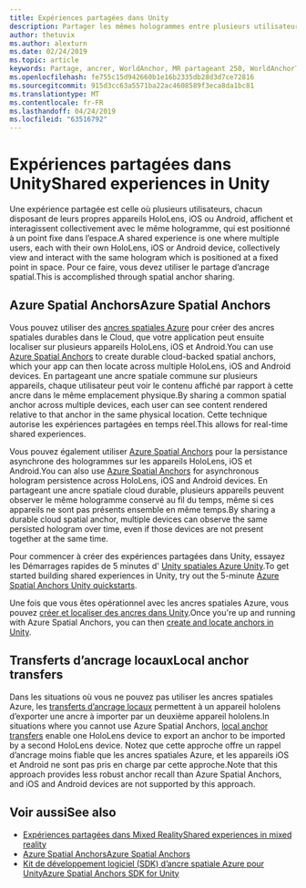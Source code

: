 ```yaml
---
title: Expériences partagées dans Unity
description: Partager les mêmes hologrammes entre plusieurs utilisateurs dans une application Unity.
author: thetuvix
ms.author: alexturn
ms.date: 02/24/2019
ms.topic: article
keywords: Partage, ancrer, WorldAnchor, MR partageant 250, WorldAnchorTransferBatch, SpatialPerception, Azure, ancres spatiales Azure, ASA
ms.openlocfilehash: fe755c15d942660b1e16b2335db28d3d7ce72816
ms.sourcegitcommit: 915d3cc63a5571ba22ac4608589f3eca8da1bc81
ms.translationtype: MT
ms.contentlocale: fr-FR
ms.lasthandoff: 04/24/2019
ms.locfileid: "63516792"
---
```

# <a name="shared-experiences-in-unity"></a><span data-ttu-id="5d142-104">Expériences partagées dans Unity</span><span class="sxs-lookup"><span data-stu-id="5d142-104">Shared experiences in Unity</span></span>

<span data-ttu-id="5d142-105">Une expérience partagée est celle où plusieurs utilisateurs, chacun disposant de leurs propres appareils HoloLens, iOS ou Android, affichent et interagissent collectivement avec le même hologramme, qui est positionné à un point fixe dans l’espace.</span><span class="sxs-lookup"><span data-stu-id="5d142-105">A shared experience is one where multiple users, each with their own HoloLens, iOS or Android device, collectively view and interact with the same hologram which is positioned at a fixed point in space.</span></span> <span data-ttu-id="5d142-106">Pour ce faire, vous devez utiliser le partage d’ancrage spatial.</span><span class="sxs-lookup"><span data-stu-id="5d142-106">This is accomplished through spatial anchor sharing.</span></span>

## <a name="azure-spatial-anchors"></a><span data-ttu-id="5d142-107">Azure Spatial Anchors</span><span class="sxs-lookup"><span data-stu-id="5d142-107">Azure Spatial Anchors</span></span>

<span data-ttu-id="5d142-108">Vous pouvez utiliser des <a href="https://docs.microsoft.com/azure/spatial-anchors/overview" target="_blank">ancres spatiales Azure</a> pour créer des ancres spatiales durables dans le Cloud, que votre application peut ensuite localiser sur plusieurs appareils HoloLens, iOS et Android.</span><span class="sxs-lookup"><span data-stu-id="5d142-108">You can use <a href="https://docs.microsoft.com/azure/spatial-anchors/overview" target="_blank">Azure Spatial Anchors</a> to create durable cloud-backed spatial anchors, which your app can then locate across multiple HoloLens, iOS and Android devices.</span></span>  <span data-ttu-id="5d142-109">En partageant une ancre spatiale commune sur plusieurs appareils, chaque utilisateur peut voir le contenu affiché par rapport à cette ancre dans le même emplacement physique.</span><span class="sxs-lookup"><span data-stu-id="5d142-109">By sharing a common spatial anchor across multiple devices, each user can see content rendered relative to that anchor in the same physical location.</span></span>  <span data-ttu-id="5d142-110">Cette technique autorise les expériences partagées en temps réel.</span><span class="sxs-lookup"><span data-stu-id="5d142-110">This allows for real-time shared experiences.</span></span>

<span data-ttu-id="5d142-111">Vous pouvez également utiliser <a href="https://docs.microsoft.com/azure/spatial-anchors/overview" target="_blank">Azure Spatial Anchors</a> pour la persistance asynchrone des hologrammes sur les appareils HoloLens, iOS et Android.</span><span class="sxs-lookup"><span data-stu-id="5d142-111">You can also use <a href="https://docs.microsoft.com/azure/spatial-anchors/overview" target="_blank">Azure Spatial Anchors</a> for asynchronous hologram persistence across HoloLens, iOS and Android devices.</span></span>  <span data-ttu-id="5d142-112">En partageant une ancre spatiale cloud durable, plusieurs appareils peuvent observer le même hologramme conservé au fil du temps, même si ces appareils ne sont pas présents ensemble en même temps.</span><span class="sxs-lookup"><span data-stu-id="5d142-112">By sharing a durable cloud spatial anchor, multiple devices can observe the same persisted hologram over time, even if those devices are not present together at the same time.</span></span>

<span data-ttu-id="5d142-113">Pour commencer à créer des expériences partagées dans Unity, essayez les Démarrages rapides de 5 minutes d' <a href="https://docs.microsoft.com/azure/spatial-anchors/unity-overview" target="_blank">Unity spatiales Azure Unity</a>.</span><span class="sxs-lookup"><span data-stu-id="5d142-113">To get started building shared experiences in Unity, try out the 5-minute <a href="https://docs.microsoft.com/azure/spatial-anchors/unity-overview" target="_blank">Azure Spatial Anchors Unity quickstarts</a>.</span></span>

<span data-ttu-id="5d142-114">Une fois que vous êtes opérationnel avec les ancres spatiales Azure, vous pouvez <a href="https://docs.microsoft.com/azure/spatial-anchors/concepts/create-locate-anchors-unity" target="_blank">créer et localiser des ancres dans Unity</a>.</span><span class="sxs-lookup"><span data-stu-id="5d142-114">Once you're up and running with Azure Spatial Anchors, you can then <a href="https://docs.microsoft.com/azure/spatial-anchors/concepts/create-locate-anchors-unity" target="_blank">create and locate anchors in Unity</a>.</span></span>

## <a name="local-anchor-transfers"></a><span data-ttu-id="5d142-115">Transferts d’ancrage locaux</span><span class="sxs-lookup"><span data-stu-id="5d142-115">Local anchor transfers</span></span>

<span data-ttu-id="5d142-116">Dans les situations où vous ne pouvez pas utiliser les ancres spatiales Azure, les [transferts d’ancrage locaux](local-anchor-transfers-in-unity.md) permettent à un appareil hololens d’exporter une ancre à importer par un deuxième appareil hololens.</span><span class="sxs-lookup"><span data-stu-id="5d142-116">In situations where you cannot use Azure Spatial Anchors, [local anchor transfers](local-anchor-transfers-in-unity.md) enable one HoloLens device to export an anchor to be imported by a second HoloLens device.</span></span>  <span data-ttu-id="5d142-117">Notez que cette approche offre un rappel d’ancrage moins fiable que les ancres spatiales Azure, et les appareils iOS et Android ne sont pas pris en charge par cette approche.</span><span class="sxs-lookup"><span data-stu-id="5d142-117">Note that this approach provides less robust anchor recall than Azure Spatial Anchors, and iOS and Android devices are not supported by this approach.</span></span>

## <a name="see-also"></a><span data-ttu-id="5d142-118">Voir aussi</span><span class="sxs-lookup"><span data-stu-id="5d142-118">See also</span></span>
* [<span data-ttu-id="5d142-119">Expériences partagées dans Mixed Reality</span><span class="sxs-lookup"><span data-stu-id="5d142-119">Shared experiences in mixed reality</span></span>](shared-experiences-in-mixed-reality.md)
* <span data-ttu-id="5d142-120"><a href="https://docs.microsoft.com/azure/spatial-anchors" target="_blank">Azure Spatial Anchors</a></span><span class="sxs-lookup"><span data-stu-id="5d142-120"><a href="https://docs.microsoft.com/azure/spatial-anchors" target="_blank">Azure Spatial Anchors</a></span></span>
* <span data-ttu-id="5d142-121"><a href="https://docs.microsoft.com/dotnet/api/Microsoft.Azure.SpatialAnchors" target="_blank">Kit de développement logiciel (SDK) d’ancre spatiale Azure pour Unity</a></span><span class="sxs-lookup"><span data-stu-id="5d142-121"><a href="https://docs.microsoft.com/dotnet/api/Microsoft.Azure.SpatialAnchors" target="_blank">Azure Spatial Anchors SDK for Unity</a></span></span>